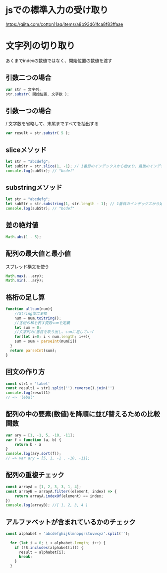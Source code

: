 # jsでの標準入力の受け取り
https://qiita.com/cotton11aq/items/a8b93d61fca8f83ffaae

# 文字列の切り取り
あくまでindexの数値ではなく、開始位置の数値を渡す
## 引数二つの場合
```js
var str = 文字列;
str.substr( 開始位置, 文字数 );
```
## 引数一つの場合
/ 文字数を省略して、末尾まですべてを抽出する
```js
var result = str.substr( 5 );
```
## sliceメソッド
```js
let str = "abcdefg";
let subStr = str.slice(1, -1); // 1番目のインデックスから始まり、最後のインデックスの1つ前まで取得します。
console.log(subStr); // "bcdef"
```
## substringメソッド
```js
let str = "abcdefg";
let subStr = str.substring(1, str.length - 1); // 1番目のインデックスから始まり、最後のインデックスの1つ前まで取得します。
console.log(subStr); // "bcdef"
```
## 差の絶対値
```js
Math.abs(1 - 5);
```
## 配列の最大値と最小値
スプレッド構文を使う
```js
Math.max(...ary);
Math.min(...ary);
```

## 格桁の足し算
```js
function allsum(num){
    //String型に変換
    num = num.toString();
    //各桁の和を表す変数sumを定義
    let sum = 0;
    //文字列のi番目を取り出し、sumに足していく
    for(let i=0; i < num.length; i++){
    sum = sum + parseInt(num[i])
  }
  return parseInt(sum);
}
```

## 回文の作り方
```js
const str1 = 'label'
const result1 = str1.split('').reverse().join('')
console.log(result1)
// => 'lebal'
```

## 配列の中の要素(数値)を降順に並び替えるための比較関数
```js
var ary = [1, -1, 5, -10, -11];
var f = function (a, b) {
    return b - a
}
console.log(ary.sort(f));
// => var ary = [5, 1, -1 , -10, -11];

```

## 配列の重複チェック
```js
const arrayA = [1, 2, 3, 3, 1, 4];
const arrayB = arrayA.filter((element, index) => {
    return arrayA.indexOf(element) == index;
}) 
console.log(arrayB); //[ 1, 2, 3, 4 ]

```

## アルファベットが含まれているかのチェック
```js
const alphabet = 'abcdefghijklmnopqrstuvwxyz'.split('');
  
  for (let i = 0; i < alphabet.length; i++) {
    if (!S.includes(alphabet[i])) {
      result = alphabet[i];
      break;
    } 
  }
```
